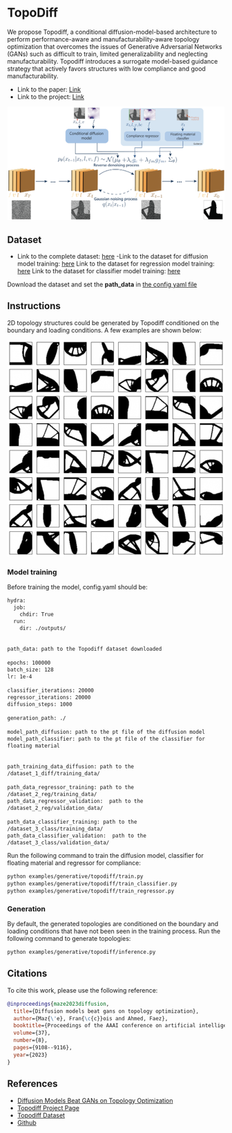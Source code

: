 # TopoDiff
We propose Topodiff, a conditional diffusion-model-based architecture to perform performance-aware and manufacturability-aware topology optimization that overcomes the issues of Generative Adversarial Networks (GANs) such as difficult to train, limited generalizability and neglecting manufacturability. Topodiff introduces a surrogate model-based guidance strategy that actively favors structures with low compliance and good manufacturability.
- Link to the paper: [Link](https://arxiv.org/abs/2208.09591)
- Link to the project: [Link](https://decode.mit.edu/projects/topodiff/)

<p align="center">
<img src="../../../docs/img/topodiff_doc/topodiff.png" width="840" />
</p>

## Dataset
- Link to the complete dataset: [here](https://www.dropbox.com/home/decode_lab/Datasets/Public%20Documents/Topodiff_dataset)
-Link to the dataset for diffusion model training: [here](https://www.dropbox.com/scl/fi/9jy96a0lyf39wdwc27se7/dataset_1_diff.zip?rlkey=zz0ijw8e5h0hf0fb7qpnbwrgu&st=t7nuh1w7&dl=0)
Link to the dataset for regression model training: [here](https://www.dropbox.com/scl/fi/486kmqbghzxuxqewjm9b4/dataset_2_reg.zip?rlkey=gw8yu1lv40tqk192py7wsl9o9&st=ao9yc1rw&dl=0)
Link to the dataset for classifier model training: [here](https://www.dropbox.com/scl/fi/486kmqbghzxuxqewjm9b4/dataset_2_reg.zip?rlkey=gw8yu1lv40tqk192py7wsl9o9&st=ao9yc1rw&dl=0)


Download the dataset and set the **path_data** in [the config yaml file](conf/config.yaml)

## Instructions 
2D topology structures could be generated by Topodiff conditioned on the boundary and loading conditions. A few examples are shown below: 
<p align="center">
<img src="../../../docs/img/topodiff_doc/topology_generated.png" width="840" />
</p>

### Model training 
Before training the model, config.yaml should be: 
```
hydra:
  job:
    chdir: True
  run:
    dir: ./outputs/


path_data: path to the Topodiff dataset downloaded 

epochs: 100000
batch_size: 128
lr: 1e-4 

classifier_iterations: 20000
regressor_iterations: 20000
diffusion_steps: 1000

generation_path: ./

model_path_diffusion: path to the pt file of the diffusion model
model_path_classifier: path to the pt file of the classifier for floating material


path_training_data_diffusion: path to the /dataset_1_diff/training_data/

path_data_regressor_training: path to the /dataset_2_reg/training_data/
path_data_regressor_validation:  path to the /dataset_2_reg/validation_data/

path_data_classifier_training: path to the /dataset_3_class/training_data/
path_data_classifier_validation:  path to the /dataset_3_class/validation_data/

```

Run the following command to train the diffusion model, classifier for floating material and regressor for compliance:
```Bash
python examples/generative/topodiff/train.py
python examples/generative/topodiff/train_classifier.py
python examples/generative/topodiff/train_regressor.py
```
### Generation
By default, the generated topologies are conditioned on the boundary and loading conditions that have not been seen in the training process.
Run the following command to generate topologies: 
```Bash
python examples/generative/topodiff/inference.py
```




## Citations
To cite this work, please use the following reference:

```bibtex
@inproceedings{maze2023diffusion,
  title={Diffusion models beat gans on topology optimization},
  author={Maz{\'e}, Fran{\c{c}}ois and Ahmed, Faez},
  booktitle={Proceedings of the AAAI conference on artificial intelligence},
  volume={37},
  number={8},
  pages={9108--9116},
  year={2023}
}
```

## References
- [Diffusion Models Beat GANs on Topology Optimization](https://decode.mit.edu/assets/papers/2022_maze_topodiff.pdf)
- [Topodiff Project Page](https://decode.mit.edu/projects/topodiff/)
- [Topodiff Dataset](https://www.dropbox.com/home/decode_lab/Datasets/Public%20Documents/Topodiff_dataset)
- [Github](https://github.com/francoismaze/topodiff)

